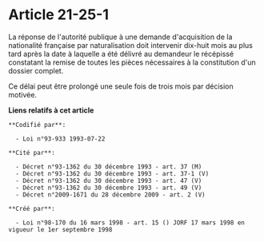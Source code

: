 # Article 21-25-1

La réponse de l'autorité publique à une demande d'acquisition de la nationalité française par naturalisation doit intervenir
dix-huit mois au plus tard après la date à laquelle a été délivré au demandeur le récépissé constatant la remise de toutes
les pièces nécessaires à la constitution d'un dossier complet.

Ce délai peut être prolongé une seule fois de trois mois par décision motivée.

**Liens relatifs à cet article**

	**Codifié par**:

	  - Loi n°93-933 1993-07-22

	**Cité par**:

	  - Décret n°93-1362 du 30 décembre 1993 - art. 37 (M)
	  - Décret n°93-1362 du 30 décembre 1993 - art. 37-1 (V)
	  - Décret n°93-1362 du 30 décembre 1993 - art. 47 (V)
	  - Décret n°93-1362 du 30 décembre 1993 - art. 49 (V)
	  - Décret n°2009-1671 du 28 décembre 2009 - art. 2 (V)

	**Créé par**:

	  - Loi n°98-170 du 16 mars 1998 - art. 15 () JORF 17 mars 1998 en vigueur le 1er septembre 1998
